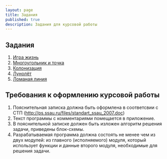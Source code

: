 ```yaml
---
layout: page
title: Задания
published: true
description: Задания для курсовой работы
---
```


## Задания

1. [Игра жизнь](game_life.md)
1. [Многоугольник и точка](point_polygon.md)
1. [Колонизация](colonization.md)
1. [Лунолёт](lunolet.md)
1. [Ломаная линия](polyline.md)

## Требования к оформлению курсовой работы

1. Пояснительная записка должна быть оформлена в соответсвии с СТП (http://ps.ssau.ru/files/standart_ssau_2007.doc)
1. Текст программы с комментариями помещается в приложение.
1. В пояснительной записке должен быть изложен алгоритм решения задачи, приведены блок-схемы.
1. Разрабатываемая программа должна состоять не менее чем из двух модулей: из главного (исполняемого) модуля, который использует функции и данные второго модуля, необходимые для решения задачи.

